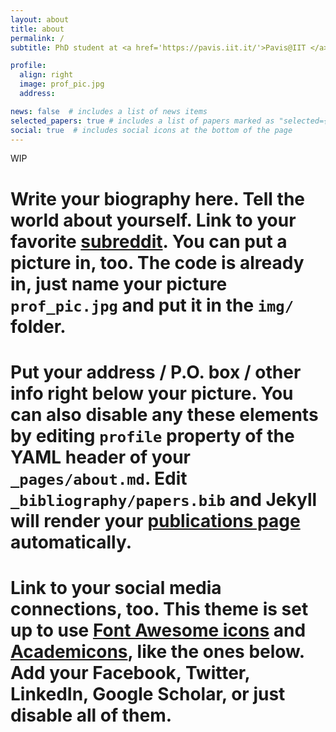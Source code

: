 ```yaml
---
layout: about
title: about
permalink: /
subtitle: PhD student at <a href='https://pavis.iit.it/'>Pavis@IIT </a> #<a href='#'>Affiliations</a>. Address. Contacts. Moto. Etc.

profile:
  align: right
  image: prof_pic.jpg
  address: 

news: false  # includes a list of news items
selected_papers: true # includes a list of papers marked as "selected={true}"
social: true  # includes social icons at the bottom of the page
---
```

WIP
# Write your biography here. Tell the world about yourself. Link to your favorite [subreddit](http://reddit.com). You can put a picture in, too. The code is already in, just name your picture `prof_pic.jpg` and put it in the `img/` folder.

# Put your address / P.O. box / other info right below your picture. You can also disable any these elements by editing `profile` property of the YAML header of your `_pages/about.md`. Edit `_bibliography/papers.bib` and Jekyll will render your [publications page](/al-folio/publications/) automatically.

# Link to your social media connections, too. This theme is set up to use [Font Awesome icons](http://fortawesome.github.io/Font-Awesome/) and [Academicons](https://jpswalsh.github.io/academicons/), like the ones below. Add your Facebook, Twitter, LinkedIn, Google Scholar, or just disable all of them.

